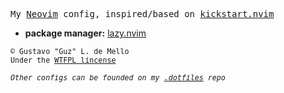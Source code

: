 <samp>My <a href="https://neovim.io/">Neovim</a> config, inspired/based on <a href="https://github.com/nvim-lua/kickstart.nvim/">kickstart.nvim</a></samp>

<samp><ul>
    <li><b>package manager:</b> <a href="https://github.com/folke/lazy.nvim/">lazy.nvim</a></li>
</ul></samp>

<samp><small>
&copy; Gustavo "Guz" L. de Mello <br/>
Under the <a href="./LICENSE">WTFPL lincense</a>
</small></samp>

<i><samp><small>Other configs can be founded on my <a href="https://codeberg.org/Guz013/.dotfiles">.dotfiles</a> repo</small></samp></i>
